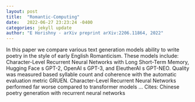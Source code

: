 ```yaml
---
layout: post
title:  "Romantic-Computing"
date:   2022-06-27 23:23:24 -0400
categories: jekyll update
author: "E Horishny - arXiv preprint arXiv:2206.11864, 2022"
---
```

In this paper we compare various text generation models  ability to write poetry in the style of early English Romanticism. These models include: Character-Level Recurrent Neural Networks with Long Short-Term Memory, Hugging Face s GPT-2, OpenAI s GPT-3, and EleutherAI s GPT-NEO. Quality was measured based syllable count and coherence with the automatic evaluation metric GRUEN. Character-Level Recurrent Neural Networks performed far worse compared to transformer models …
Cites: ‪Chinese poetry generation with recurrent neural networks‬  